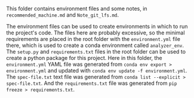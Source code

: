 This folder contains environment files and some notes, in `recommended_machine.md` and `Note_git_lfs.md`.

The environment files can be used to create environments in which to run the project's code.  The files here are probably excessive, so the minimal requirements are placed in the root folder with the `environment.yml` file there, which is used to create a conda environment called `analyzer_env`.  The `setup.py` and `requirements.txt` files in the root folder can be used to create a python package for this project.  Here in this folder, the `environment.yml` YAML file was generated from `conda env export > environment.yml` and updated with `conda env update -f environment.yml`.  The `spec-file.txt` text file was generated from `conda list --explicit > spec-file.txt`.  And the `requirements.txt` file was generated from `pip freeze > requirements.txt`.
